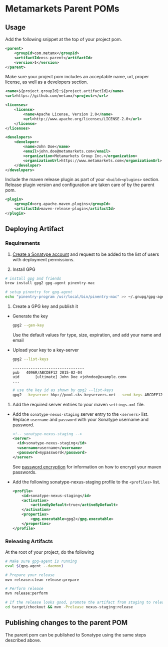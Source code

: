 # Metamarkets Parent POMs

## Usage

Add the following snippet at the top of your project pom.

```xml
<parent>
    <groupId>com.metamx</groupId>
    <artifactId>oss-parent</artifactId>
    <version>1</version>
</parent>
```

Make sure your project pom includes an acceptable name, url, proper license,
as well as a developers section.

```xml
<name>${project.groupId}:${project.artifactId}</name>
<url>https://github.com/metamx/<project></url>

<licenses>
    <license>
        <name>Apache License, Version 2.0</name>
        <url>http://www.apache.org/licenses/LICENSE-2.0</url>
    </license>
</licenses>

<developers>
    <developer>
        <name>John Doe</name>
        <email>john.doe@metamarkets.com</email>
        <organization>Metamarkets Group Inc.</organization>
        <organizationUrl>https://www.metamarkets.com</organizationUrl>
    </developer>
</developers>
```

Include the maven release plugin as part of your `<build><plugins>` section.
Release plugin version and configuration are taken care of by the parent pom.

```xml
<plugin>
    <groupId>org.apache.maven.plugins</groupId>
    <artifactId>maven-release-plugin</artifactId>
</plugin>
```

## Deploying Artifact

### Requirements

1. [Create a Sonatype account](https://issues.sonatype.org/secure/Signup!default.jspa)
   and request to be added to the list of users with deployment permissions.

1. Install GPG

  ```bash
  # install gpg and friends
  brew install gpg2 gpg-agent pinentry-mac
  
  # setup pinentry for gpg-agent
  echo "pinentry-program /usr/local/bin/pinentry-mac" >> ~/.gnupg/gpg-agent.conf
  ```

1. Create a GPG key and publish it

  - Generate the key

    ```bash
    gpg2 --gen-key
    ```

    Use the default values for type, size, expiration, and add your name and
    email

  - Upload your key to a key-server

    ```bash
    gpg2 --list-keys
    ```

        --------------------------------
        pub   4096R/ABCDEF12 2015-02-04
        uid       [ultimate] John Doe <johndoe@example.com>
        ...

    ```bash
    # use the key id as shown by gpg2 --list-keys
    gpg2 --keyserver hkp://pool.sks-keyservers.net --send-keys ABCDEF12
    ```

1. Add the required server entries to your maven `settings.xml` file.

  - Add the `sonatype-nexus-staging` server entry to the `<servers>` list.  Replace `username` and `password` with your Sonatype username and password.

    ```xml
    <!-- sonatype-nexus-staging -->
    <server>
      <id>sonatype-nexus-staging</id>
      <username>username</username>
      <password>mypassword</password>
    </server>
    ```

    See [password encryption](http://maven.apache.org/guides/mini/guide-encryption.html)
    for information on how to encrypt your maven passwords.

  - Add the following sonatype-nexus-staging profile to the `<profiles>` list.

    ```xml
    <profile>
        <id>sonatype-nexus-staging</id>
        <activation>
            <activeByDefault>true</activeByDefault>
        </activation>
        <properties>
            <gpg.executable>gpg2</gpg.executable>
        </properties>
    </profile>
    ```

### Releasing Artifacts

At the root of your project, do the following

```bash
# Make sure gpg-agent is running
eval $(gpg-agent --daemon)

# Prepare your release
mvn release:clean release:prepare

# Perform release
mvn release:perform

# If the release looks good, promote the artifact from staging to release
cd target/checkout && mvn -Prelease nexus-staging:release
```

## Publishing changes to the parent POM

The parent pom can be published to Sonatype using the same steps described above.
